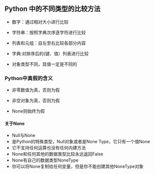 ## Python 中的不同类型的比较方法
* 数字：通过相对大小进行比较  

* 字符串：按照字典次序逐字符进行比较

* 列表和元组：自左至右比较各部分内容  

* 字典:对排序后的(键、值）列表进行比较  

* 对象类型不同，其值一定是不同的  

### Python中真假的含义  

* 非零数值为真，否则为假  

* 非空对象为真，否则为假

* None则始终为假

#### 关于None

* Null与None  
* 是Python的特殊类型，Null对象或者是None Type，它只有一个值None  
* 它不支持任何运算也没有任何内建方法  
* None和任何其他的数据类型比较永远返回False  
* None有自己的数据类型NoneType  
* 你可以将None复制给任何变量，但是你不能创建其他NoneType对象  

